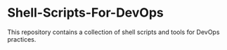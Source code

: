 # Shell-Scripts-For-DevOps
This repository contains a collection of shell scripts and tools for DevOps practices.
